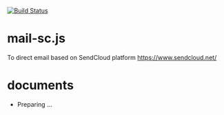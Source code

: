 [![Build Status](https://travis-ci.org/danielsss/mail-sc.js.svg?branch=master)](https://travis-ci.org/danielsss/mail-sc.js)

# mail-sc.js

To direct email based on SendCloud platform https://www.sendcloud.net/

# documents
* Preparing ...
